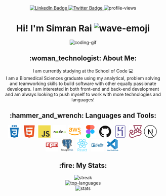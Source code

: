 
<div align="center" id="badges">
  <a href="https://linkedin.com/in/simranrai98" target=”_blank”>
    <img src="https://img.shields.io/badge/LinkedIn-blue?style=for-the-badge&logo=linkedin&logoColor=white" alt="LinkedIn Badge"/>
  </a>
  <a href="https://twitter.com/simdecoder" target=”_blank”>
    <img src="https://img.shields.io/badge/Twitter-blue?style=for-the-badge&logo=twitter&logoColor=white" alt="Twitter Badge"/>
  </a>
  <img src="https://komarev.com/ghpvc/?username=srai98i&style=flat-square&color=blue" alt="profile-views"/>
</div>
<h1 align="center">
  Hi! I'm Simran Rai 
  <img src="https://media.giphy.com/media/hvRJCLFzcasrR4ia7z/giphy.gif" width="30px" alt="wave-emoji"/>
</h1>
<div id="header" align="center">
  <img src="https://media.giphy.com/media/L1R1tvI9svkIWwpVYr/giphy.gif" width="300" alt="coding-gif"/>
</div>


<h2 align="center"> :woman_technologist: About Me: </h2>


<p align="center">I am currently studying at the School of Code 💻 
<br/>I am a Biomedical Sciences graduate using my analytical, problem solving and teamworking skills to build software with other equally passionate developers. I am interested in both front-end and back-end development and am always looking to push myself to work with more technologies and languages! </p>


<h2 align="center">:hammer_and_wrench: Languages and Tools: </h2>


<div align="center">
  <img src="https://github.com/devicons/devicon/blob/master/icons/css3/css3-plain-wordmark.svg"  title="CSS3" alt="CSS" width="40" height="40"/>&nbsp;
  <img src="https://github.com/devicons/devicon/blob/master/icons/html5/html5-original.svg" title="HTML5" alt="HTML" width="40" height="40"/>&nbsp;
  <img src="https://github.com/devicons/devicon/blob/master/icons/javascript/javascript-original.svg" title="JavaScript" alt="JavaScript" width="40" height="40"/>&nbsp;
  <img src="https://github.com/devicons/devicon/blob/master/icons/nodejs/nodejs-original-wordmark.svg" title="NodeJS" alt="NodeJS" width="40" height="40"/>&nbsp;
  <img src="https://github.com/devicons/devicon/blob/master/icons/amazonwebservices/amazonwebservices-plain-wordmark.svg" title="AWS" alt="AWS" width="40" height="40"/>&nbsp;
  <img src=https://github.com/devicons/devicon/blob/master/icons/figma/figma-original.svg title="Figma" alt="Figma" width="40" height="40"/>&nbsp;
 <img src=https://github.com/devicons/devicon/blob/master/icons/github/github-original.svg title="Github" alt="Github" width="40" height="40"/>&nbsp;
 <img src=https://github.com/devicons/devicon/blob/master/icons/heroku/heroku-original.svg title="Heroku" alt="Heroku" width="40" height="40"/>&nbsp;
 <img src=https://github.com/devicons/devicon/blob/master/icons/jest/jest-plain.svg title="Jest" alt="Jest" width="40" height="40"/>&nbsp;
 <img src=https://github.com/devicons/devicon/blob/master/icons/nextjs/nextjs-line.svg title="NextJS" alt="NextJS" width="40" height="40"/>&nbsp;
 <img src=https://github.com/devicons/devicon/blob/master/icons/npm/npm-original-wordmark.svg title="NPM" alt="NPM" width="40" height="40"/>&nbsp; 
 <img src=https://github.com/devicons/devicon/blob/master/icons/postgresql/postgresql-original-wordmark.svg title="Postgresql" alt="Postgresql" width="40" height="40"/>&nbsp;
   <img src="https://github.com/devicons/devicon/blob/master/icons/react/react-original-wordmark.svg" title="React" alt="React" width="40" height="40"/>&nbsp;
 <img src="https://github.com/devicons/devicon/blob/master/icons/trello/trello-plain-wordmark.svg" title="Trello" alt="Trello" width="40" height="40"/>&nbsp;
 <img src="https://github.com/devicons/devicon/blob/master/icons/vscode/vscode-original-wordmark.svg" title="VSCode" alt="VSCode" width="40" height="40"/>&nbsp;
</div>


<h2 align="center">:fire: My Stats: </h2>


<div id="streak" align="center">
  <img src="http://github-readme-streak-stats.herokuapp.com?user=srai98i&background=193549&ring=E582D8&fire=E582D8&stroke=E582D8&currStreakNum=75EEB2&sideNums=75EEB2&currStreakLabel=75EEB2&sideLabels=75EEB2&dates=0B65B3" width="500" title="streak" alt="streak"/> <br/>
    <img src="https://github-readme-stats.vercel.app/api/top-langs/?username=srai98i&theme=cobalt" width="300" title="top-languages" alt="top-languages"/>
    <br/>
   <img src="https://github-readme-stats.vercel.app/api//?username=srai98i&count_private=true&theme=cobalt" width="500" stats="stats" alt="stats"/>
</div>
